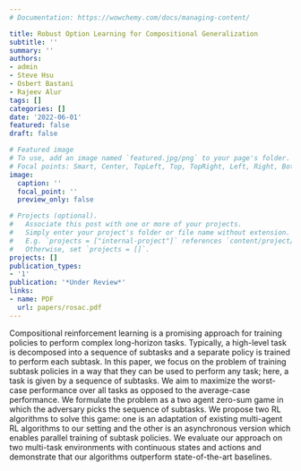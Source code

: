 ```yaml
---
# Documentation: https://wowchemy.com/docs/managing-content/

title: Robust Option Learning for Compositional Generalization
subtitle: ''
summary: ''
authors:
- admin
- Steve Hsu
- Osbert Bastani
- Rajeev Alur
tags: []
categories: []
date: '2022-06-01'
featured: false
draft: false

# Featured image
# To use, add an image named `featured.jpg/png` to your page's folder.
# Focal points: Smart, Center, TopLeft, Top, TopRight, Left, Right, BottomLeft, Bottom, BottomRight.
image:
  caption: ''
  focal_point: ''
  preview_only: false

# Projects (optional).
#   Associate this post with one or more of your projects.
#   Simply enter your project's folder or file name without extension.
#   E.g. `projects = ["internal-project"]` references `content/project/deep-learning/index.md`.
#   Otherwise, set `projects = []`.
projects: []
publication_types:
- '1'
publication: '*Under Review*'
links:
- name: PDF
  url: papers/rosac.pdf
---
```


Compositional reinforcement learning is a promising approach for training policies to perform complex long-horizon tasks. Typically, a high-level task is decomposed into a sequence of subtasks and a separate policy is trained to perform each subtask. In this paper, we focus on the problem of training subtask policies in a way that they can be used to perform any task; here, a task is given by a sequence of subtasks. We aim to maximize the worst-case performance over all tasks as opposed to the average-case performance. We formulate the problem as a two agent zero-sum game in which the adversary picks the sequence of subtasks. We propose two RL algorithms to solve this game: one is an adaptation of existing multi-agent RL algorithms to our setting and the other is an asynchronous version which enables parallel training of subtask policies. We evaluate our approach on two multi-task environments with continuous states and actions and demonstrate that our algorithms outperform state-of-the-art baselines.
